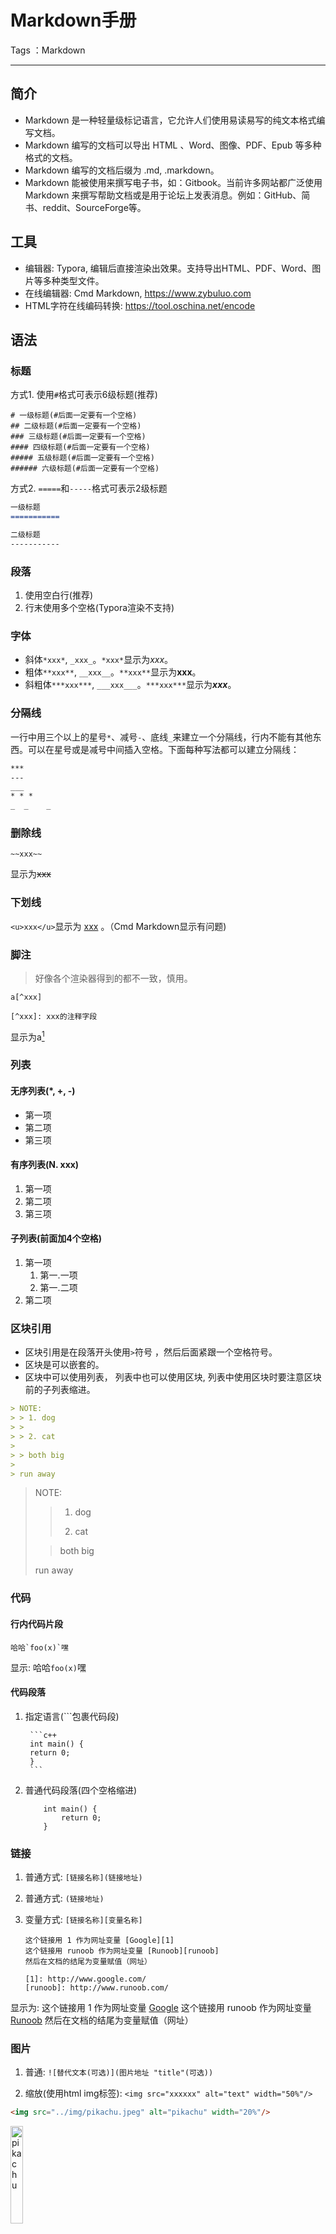 # Markdown手册

Tags ：Markdown

---

## 简介

* Markdown 是一种轻量级标记语言，它允许人们使用易读易写的纯文本格式编写文档。
* Markdown 编写的文档可以导出 HTML 、Word、图像、PDF、Epub 等多种格式的文档。
* Markdown 编写的文档后缀为 .md, .markdown。
* Markdown 能被使用来撰写电子书，如：Gitbook。当前许多网站都广泛使用 Markdown 来撰写帮助文档或是用于论坛上发表消息。例如：GitHub、简书、reddit、SourceForge等。

## 工具

* 编辑器: Typora, 编辑后直接渲染出效果。支持导出HTML、PDF、Word、图片等多种类型文件。
* 在线编辑器: Cmd Markdown, https://www.zybuluo.com
* HTML字符在线编码转换: https://tool.oschina.net/encode

## 语法

### 标题

方式1. 使用`#`格式可表示6级标题(推荐)
```
# 一级标题(#后面一定要有一个空格)
## 二级标题(#后面一定要有一个空格)
### 三级标题(#后面一定要有一个空格)
#### 四级标题(#后面一定要有一个空格)
##### 五级标题(#后面一定要有一个空格)
###### 六级标题(#后面一定要有一个空格)
```

方式2. `=====`和`-----`格式可表示2级标题
```markdown
一级标题
===========

二级标题
-----------
```

### 段落

1. 使用空白行(推荐)
2. 行末使用多个空格(Typora渲染不支持)

### 字体

* 斜体`*xxx*`, `_xxx_`。`*xxx*`显示为*xxx*。
* 粗体`**xxx**`, `__xxx__`。`**xxx**`显示为**xxx**。
* 斜粗体`***xxx***`, `___xxx___`。`***xxx***`显示为***xxx***。

### 分隔线

一行中用三个以上的星号`*`、减号`-`、底线`_`来建立一个分隔线，行内不能有其他东西。可以在星号或是减号中间插入空格。下面每种写法都可以建立分隔线：
```markdown
***
---
___
* * *
_  _    _
```

### 删除线

    ~~xxx~~
显示为~~xxx~~

### 下划线

`<u>xxx</u>`显示为 <u>xxx</u> 。（Cmd Markdown显示有问题)

### 脚注

> 好像各个渲染器得到的都不一致，慎用。

```
a[^xxx]

[^xxx]: xxx的注释字段
```
显示为a[^xxx]

[^xxx]: xxx的注释字段

### 列表

#### 无序列表(*, +, -)

 * 第一项
 * 第二项
 * 第三项

#### 有序列表(N. xxx)

 1. 第一项
 2. 第二项
 3. 第三项

#### 子列表(前面加4个空格)

 1. 第一项
     1. 第一.一项
     2. 第一.二项
 2. 第二项

### 区块引用

* 区块引用是在段落开头使用`>`符号 ，然后后面紧跟一个空格符号。
* 区块是可以嵌套的。
* 区块中可以使用列表， 列表中也可以使用区块, 列表中使用区块时要注意区块前的子列表缩进。

```markdown
> NOTE:
> > 1. dog
> > 
> > 2. cat
>
> > both big
> 
> run away
```

> NOTE:
> > 1. dog
> > 
> > 2. cat
>
> > both big
> 
> run away

### 代码

#### 行内代码片段

    哈哈`foo(x)`嘿
显示: 哈哈`foo(x)`嘿

#### 代码段落

1. 指定语言(\`\`\`包裹代码段)

        ```c++
        int main() {
        return 0;
        }
        ```

2. 普通代码段落(四个空格缩进)
    ```
        int main() {
            return 0;
        }
    ```

### 链接

1. 普通方式: `[链接名称](链接地址)`
2. 普通方式: `(链接地址)`
3. 变量方式: `[链接名称][变量名称]`

    ```
    这个链接用 1 作为网址变量 [Google][1]
    这个链接用 runoob 作为网址变量 [Runoob][runoob]
    然后在文档的结尾为变量赋值（网址）
    
    [1]: http://www.google.com/
    [runoob]: http://www.runoob.com/
    ```
显示为:
这个链接用 1 作为网址变量 [Google][1]
这个链接用 runoob 作为网址变量 [Runoob][runoob]
然后在文档的结尾为变量赋值（网址）

[1]: http://www.google.com/
[runoob]: http://www.runoob.com/


### 图片

1. 普通: `![替代文本(可选)](图片地址 "title"(可选))`

2. 缩放(使用html img标签): `<img src="xxxxxx" alt="text" width="50%"/>`
```html
<img src="../img/pikachu.jpeg" alt="pikachu" width="20%"/>
```
<img src="../img/pikachu.jpeg" alt="pikachu" width="20%"/>

3. 图片居中使用html div标签

```html
<div align=center>
<img src="../img/pikachu.jpeg" alt="pikachu" width="20%"/>
</div>
```

<div align=center>
<img src="../img/pikachu.jpeg" alt="pikachu" width="20%"/>
</div>

### 表格

表格使用`|`来分隔不同的单元格，使用`-`来分隔表头和其他行。
对齐方式

* `-:` 设置内容和标题栏居右对齐。
* `:-` 设置内容和标题栏居左对齐。
* `:-:` 设置内容和标题栏居中对齐。

```
| 左对齐 | 右对齐 | 居中对齐 |
| :-----| ----: | :----: |
| 单元格 | 单元格 | 单元格 |
| 单元格 | 单元格 | 单元格 |
```

显示为:

| 左对齐 | 右对齐 | 居中对齐 |
| :----- | -----: | :------: |
| 单元格 | 单元格 |  单元格  |
| 单元格 | 单元格 |  单元格  |

### 公式

使用TeX 或 LaTeX 格式的数学公式。提交后，问答和文章页会根据需要加载 Mathjax 对数学公式进行渲染。

#### 行内显示(, 非标准功能，Typora可选支持)

用单个美元符包裹`$...$`, `$f(y)=x^3$`显示为$f(y)=x^3$。

#### 单行显示

可以使用两个美元符包裹`$$...$$`。
```text
$$
 \mathbf{V}_1 \times \mathbf{V}_2 =  \begin{vmatrix}
 \mathbf{i} & \mathbf{j} & \mathbf{k} \\
 \frac{\partial X}{\partial u} & \frac{\partial Y}{\partial u} & 0 \\
 \frac{\partial X}{\partial v} &  \frac{\partial Y}{\partial v} & 0 \\
 \end{vmatrix}
$$
```
显示为:
$$
 \mathbf{V}_1 \times \mathbf{V}_2 =  \begin{vmatrix}
 \mathbf{i} & \mathbf{j} & \mathbf{k} \\
 \frac{\partial X}{\partial u} & \frac{\partial Y}{\partial u} & 0 \\
 \frac{\partial X}{\partial v} &  \frac{\partial Y}{\partial v} & 0 \\
 \end{vmatrix}
$$

## 高级技巧

### 支持的HTML元素

不在 Markdown 涵盖范围之内的标签，都可以直接在文档里面用 HTML 撰写。
目前支持的 HTML 元素有：`<kbd>` `<b>` `<i>` `<em>` `<sup>` `<sub>` `<br>`等 ，如：

    使用<kbd>Ctrl</kbd>+<kbd>Alt</kbd>+<kbd>Del</kbd>重启电脑

显示为: 使用<kbd>Ctrl</kbd>+<kbd>Alt</kbd>+<kbd>Del</kbd>重启电脑

### 转义(\\)

Markdown 支持以下这些符号前面加上反斜杠来帮助插入普通的符号：
```text
\   反斜线
`   反引号
*   星号
_   下划线
{}  花括号
[]  方括号
()  小括号
#   井字号
+   加号
-   减号
.   英文句点
!   感叹号
```

### 下标(`~xxx~`, Typora扩展)
### 上标(`^xxx^`, Typora扩展)
### 高亮(`==xxx==`, Typora扩展)

